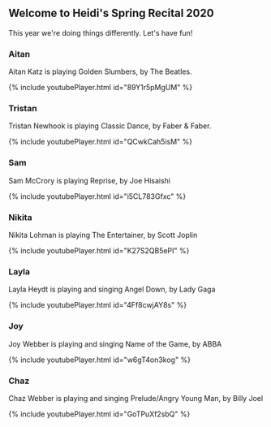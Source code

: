## Welcome to Heidi's Spring Recital 2020

This year we're doing things differently. Let's have fun!

### Aitan 
Aitan Katz is playing Golden Slumbers, by The Beatles.

{% include youtubePlayer.html id="89Y1r5pMgUM" %}


### Tristan 
Tristan Newhook is playing Classic Dance, by Faber & Faber. 

{% include youtubePlayer.html id="QCwkCah5isM" %}

### Sam
Sam McCrory is playing Reprise, by Joe Hisaishi

{% include youtubePlayer.html id="i5CL783Gfxc" %}

### Nikita
Nikita Lohman is playing The Entertainer, by Scott Joplin

{% include youtubePlayer.html id="K27S2QB5ePI" %}


### Layla
Layla Heydt is playing and singing Angel Down, by Lady Gaga

{% include youtubePlayer.html id="4Ff8cwjAY8s" %}

### Joy
Joy Webber is playing and singing Name of the Game, by ABBA

{% include youtubePlayer.html id="w6gT4on3kog" %}

### Chaz
Chaz Webber is playing and singing Prelude/Angry Young Man, by Billy Joel

{% include youtubePlayer.html id="GoTPuXf2sbQ" %}

